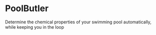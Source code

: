 PoolButler
==========

Determine the chemical properties of your swimming pool automatically, while keeping you in the loop
